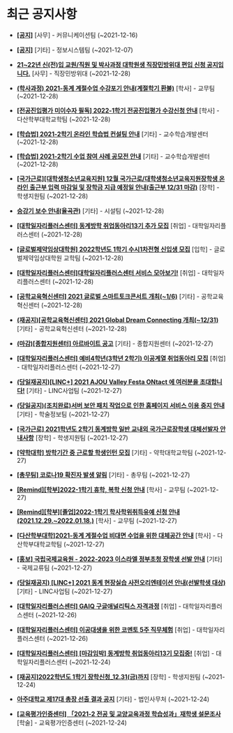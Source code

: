 # 최근 공지사항

* **[[공지]](http://ajou.ac.kr/kr/ajou/notice.do?mode=view&amp;articleNo=147976&amp;article.offset=0&amp;articleLimit=30)**
 [사무] - 커뮤니케이션팀 (~2021-12-16)

* **[[공지]](http://ajou.ac.kr/kr/ajou/notice.do?mode=view&amp;articleNo=141548&amp;article.offset=0&amp;articleLimit=30)**
 [기타] - 정보시스템팀 (~2021-12-07)

* **[21~22년 신(전)입 교원/직원 및 박사과정 대학원생 직장민방위대 편입 신청 공지입니다.](http://ajou.ac.kr/kr/ajou/notice.do?mode=view&amp;articleNo=169175&amp;article.offset=0&amp;articleLimit=30)**
 [사무] - 직장민방위대 (~2021-12-28)

* **[(학사과정) 2021-동계 계절수업 수강포기 안내(계절학기 환불)](http://ajou.ac.kr/kr/ajou/notice.do?mode=view&amp;articleNo=169174&amp;article.offset=0&amp;articleLimit=30)**
 [학사] - 교무팀 (~2021-12-28)

* **[[전공진입평가 미이수자 필독] 2022-1학기 전공진입평가 수강신청 안내](http://ajou.ac.kr/kr/ajou/notice.do?mode=view&amp;articleNo=160743&amp;article.offset=0&amp;articleLimit=30)**
 [학사] - 다산학부대학교학팀 (~2021-12-28)

* **[[학습법] 2021-2학기 온라인 학습법 컨설팅 안내](http://ajou.ac.kr/kr/ajou/notice.do?mode=view&amp;articleNo=160742&amp;article.offset=0&amp;articleLimit=30)**
 [기타] - 교수학습개발센터 (~2021-12-28)

* **[[학습법] 2021-2학기 수업 참여 사례 공모전 안내](http://ajou.ac.kr/kr/ajou/notice.do?mode=view&amp;articleNo=160741&amp;article.offset=0&amp;articleLimit=30)**
 [기타] - 교수학습개발센터 (~2021-12-28)

* **[[국가근로][대학생청소년교육지원] 12월 국가근로/대학생청소년교육지원장학생 온라인 출근부 입력 마감일 및 장학금 지급 예정일 안내(출근부 12/31 마감)](http://ajou.ac.kr/kr/ajou/notice.do?mode=view&amp;articleNo=151824&amp;article.offset=0&amp;articleLimit=30)**
 [장학] - 학생지원팀 (~2021-12-28)

* **[승강기 보수 안내(율곡관)](http://ajou.ac.kr/kr/ajou/notice.do?mode=view&amp;articleNo=151705&amp;article.offset=0&amp;articleLimit=30)**
 [기타] - 시설팀 (~2021-12-28)

* **[[대학일자리플러스센터] 동계방학 취업동아리13기 추가 모집](http://ajou.ac.kr/kr/ajou/notice.do?mode=view&amp;articleNo=151703&amp;article.offset=0&amp;articleLimit=30)**
 [취업] - 대학일자리플러스센터 (~2021-12-28)

* **[[글로벌제약임상대학원] 2022학년도 1학기 수시1차전형 신입생 모집](http://ajou.ac.kr/kr/ajou/notice.do?mode=view&amp;articleNo=151675&amp;article.offset=0&amp;articleLimit=30)**
 [입학] - 글로벌제약임상대학원 교학팀 (~2021-12-28)

* **[[대학일자리플러스센터]대학일자리플러스센터 서비스 모아보기!](http://ajou.ac.kr/kr/ajou/notice.do?mode=view&amp;articleNo=149962&amp;article.offset=0&amp;articleLimit=30)**
 [취업] - 대학일자리플러스센터 (~2021-12-28)

* **[[공학교육혁신센터] 2021 글로벌 스마트토크콘서트 개최(~1/6)](http://ajou.ac.kr/kr/ajou/notice.do?mode=view&amp;articleNo=148244&amp;article.offset=0&amp;articleLimit=30)**
 [기타] - 공학교육혁신센터 (~2021-12-28)

* **[(재공지)[공학교육혁신센터] 2021 Global Dream Connecting 개최(~12/31)](http://ajou.ac.kr/kr/ajou/notice.do?mode=view&amp;articleNo=148243&amp;article.offset=0&amp;articleLimit=30)**
 [기타] - 공학교육혁신센터 (~2021-12-28)

* **[(마감)[종합지원센터] 아르바이트 공고](http://ajou.ac.kr/kr/ajou/notice.do?mode=view&amp;articleNo=148224&amp;article.offset=0&amp;articleLimit=30)**
 [기타] - 종합지원센터 (~2021-12-27)

* **[[대학일자리플러스센터] 예비4학년(3학년 2학기) 이공계열 취업동아리 모집](http://ajou.ac.kr/kr/ajou/notice.do?mode=view&amp;articleNo=148219&amp;article.offset=0&amp;articleLimit=30)**
 [취업] - 대학일자리플러스센터 (~2021-12-27)

* **[(당일재공지)[LINC+] 2021 AJOU Valley Festa ONtact 에 여러분을 초대합니다!](http://ajou.ac.kr/kr/ajou/notice.do?mode=view&amp;articleNo=148217&amp;article.offset=0&amp;articleLimit=30)**
 [기타] - LINC사업팀 (~2021-12-27)

* **[(당일공지)(조치완료)서버 보안 패치 작업으로 인한 홈페이지 서비스 이용 중지 안내](http://ajou.ac.kr/kr/ajou/notice.do?mode=view&amp;articleNo=148215&amp;article.offset=0&amp;articleLimit=30)**
 [기타] - 학술정보팀 (~2021-12-27)

* **[[국가근로] 2021학년도 2학기 동계방학 일반 교내외 국가근로장학생 대체선발자 안내사항](http://ajou.ac.kr/kr/ajou/notice.do?mode=view&amp;articleNo=148214&amp;article.offset=0&amp;articleLimit=30)**
 [장학] - 학생지원팀 (~2021-12-27)

* **[[약학대학] 방학기간 중 근로할 학생인턴 모집](http://ajou.ac.kr/kr/ajou/notice.do?mode=view&amp;articleNo=148210&amp;article.offset=0&amp;articleLimit=30)**
 [기타] - 약학대학교학팀 (~2021-12-27)

* **[[총무팀] 코로나19 확진자 발생 알림](http://ajou.ac.kr/kr/ajou/notice.do?mode=view&amp;articleNo=148209&amp;article.offset=0&amp;articleLimit=30)**
 [기타] - 총무팀 (~2021-12-27)

* **[[Remind][학부]2022-1학기 휴학, 복학 신청 안내](http://ajou.ac.kr/kr/ajou/notice.do?mode=view&amp;articleNo=148202&amp;article.offset=0&amp;articleLimit=30)**
 [학사] - 교무팀 (~2021-12-27)

* **[[Remind][학부][졸업]2022-1학기 학사학위취득유예 신청 안내(2021.12.29.~2022.01.18.)](http://ajou.ac.kr/kr/ajou/notice.do?mode=view&amp;articleNo=148201&amp;article.offset=0&amp;articleLimit=30)**
 [학사] - 교무팀 (~2021-12-27)

* **[[다산학부대학]2021-동계 계절수업 비대면 수업을 위한 대체공간 안내](http://ajou.ac.kr/kr/ajou/notice.do?mode=view&amp;articleNo=148200&amp;article.offset=0&amp;articleLimit=30)**
 [학사] - 다산학부대학교학팀 (~2021-12-27)

* **[[홍보] 국립국제교육원 - 2022-2023 이스라엘 정부초청 장학생 선발 안내](http://ajou.ac.kr/kr/ajou/notice.do?mode=view&amp;articleNo=148197&amp;article.offset=0&amp;articleLimit=30)**
 [기타] - 국제교류팀 (~2021-12-27)

* **[(당일재공지) [LINC+] 2021 동계 현장실습 사전오리엔테이션 안내(선발학생 대상)](http://ajou.ac.kr/kr/ajou/notice.do?mode=view&amp;articleNo=148195&amp;article.offset=0&amp;articleLimit=30)**
 [기타] - LINC사업팀 (~2021-12-27)

* **[[대학일자리플러스센터] GAIQ 구글애널리틱스 자격과정](http://ajou.ac.kr/kr/ajou/notice.do?mode=view&amp;articleNo=148194&amp;article.offset=0&amp;articleLimit=30)**
 [취업] - 대학일자리플러스센터 (~2021-12-26)

* **[[대학일자리플러스센터] 이공대생을 위한 코멘토 5주 직무체험](http://ajou.ac.kr/kr/ajou/notice.do?mode=view&amp;articleNo=148192&amp;article.offset=0&amp;articleLimit=30)**
 [취업] - 대학일자리플러스센터 (~2021-12-26)

* **[[대학일자리플러스센터] [마감임박] 동계방학 취업동아리13기 모집중!](http://ajou.ac.kr/kr/ajou/notice.do?mode=view&amp;articleNo=148188&amp;article.offset=0&amp;articleLimit=30)**
 [취업] - 대학일자리플러스센터 (~2021-12-24)

* **[[재공지]2022학년도 1학기 장학신청_12.31(금)까지](http://ajou.ac.kr/kr/ajou/notice.do?mode=view&amp;articleNo=148186&amp;article.offset=0&amp;articleLimit=30)**
 [장학] - 학생지원팀 (~2021-12-24)

* **[아주대학교 제17대 총장 선출 결과 공지](http://ajou.ac.kr/kr/ajou/notice.do?mode=view&amp;articleNo=148184&amp;article.offset=0&amp;articleLimit=30)**
 [기타] - 법인사무처 (~2021-12-24)

* **[[교육평가인증센터] 「2021-2 전공 및 교양교육과정 학습성과」재학생 설문조사](http://ajou.ac.kr/kr/ajou/notice.do?mode=view&amp;articleNo=148177&amp;article.offset=0&amp;articleLimit=30)**
 [학술] - 교육평가인증센터 (~2021-12-24)
